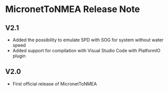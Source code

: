 # MicronetToNMEA Release Note

## V2.1
- Added the possibility to emulate SPD with SOG for system without water speed
- Added support for compilation with Visual Studio Code with PlatformIO plugin

## V2.0
- First official release of MicronetToNMEA